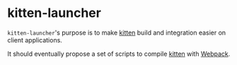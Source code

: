 # kitten-launcher

`kitten-launcher`'s purpose is to make
[kitten](github.com/KissKissBankBank/kitten) build and integration easier on
client applications.

It should eventually propose a set of scripts to compile
[kitten](github.com/KissKissBankBank/kitten) with
[Webpack](https://webpack.github.io/).
